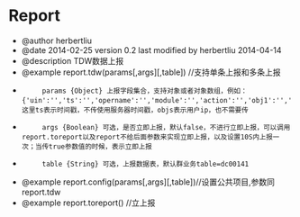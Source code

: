 Report
================
 * @author herbertliu
 * @date 2014-02-25 version 0.2 last modified by herbertliu 2014-04-14
 * @description TDW数据上报
 * @example report.tdw(params[,args][,table]) //支持单条上报和多条上报
 *			params {Object} 上报字段集合，支持对象或者对象数组，例如：{'uin':'','ts':'','opername':'','module':'','action':'','obj1':'','obj2':'','obj3':'','action':'','ver1':'','ver2':'','ver3':'','ver4':''}，这里ts表示时间戳，不传使用服务器时间戳，objs表示用户ip，也不需要传
 *			args {Boolean} 可选，是否立即上报，默认false，不进行立即上报，可以调用report.toreport以及report不给后面参数来实现立即上报，以及设置10S内上报一次；当传true参数值的时候，表示立即上报
 *			table {String} 可选，上报数据表，默认群业务table=dc00141
 * @example report.config(params[,args][,table])//设置公共项目,参数同report.tdw
 * @example report.toreport() //立上报